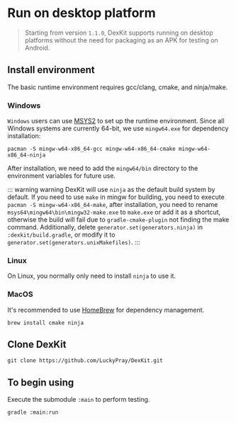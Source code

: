 # Run on desktop platform

> Starting from version `1.1.0`, DexKit supports running on desktop platforms without
> the need for packaging as an APK for testing on Android.

## Install environment

The basic runtime environment requires gcc/clang, cmake, and ninja/make.

### Windows

`Windows` users can use [MSYS2](https://www.msys2.org/) to set up the runtime environment.
Since all Windows systems are currently 64-bit, we use `mingw64.exe` for dependency installation:

```shell
pacman -S mingw-w64-x86_64-gcc mingw-w64-x86_64-cmake mingw-w64-x86_64-ninja
```

After installation, we need to add the `mingw64/bin` directory to the environment variables
for future use.

::: warning warning
DexKit will use `ninja` as the default build system by default. If you need to use `make`
in mingw for building, you need to execute `pacman -S mingw-w64-x86_64-make`, after installation,
you need to rename `msys64\mingw64\bin\mingw32-make.exe` to `make.exe` or add it as a shortcut,
otherwise the build will fail due to `gradle-cmake-plugin` not finding the make command.
Additionally, delete `generator.set(generators.ninja)` in `:dexkit/build.gradle`,
or modify it to `generator.set(generators.unixMakefiles)`.
:::

### Linux

On Linux, you normally only need to install `ninja` to use it.

### MacOS

It's recommended to use [HomeBrew](https://brew.sh/) for dependency management.

```shell
brew install cmake ninja
```

## Clone DexKit

```shell
git clone https://github.com/LuckyPray/DexKit.git
```

## To begin using

Execute the submodule `:main` to perform testing.

```shell
gradle :main:run
```
